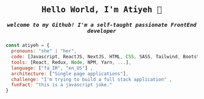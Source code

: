 
<h2 align="center"><samp> Hello World, I'm Atiyeh 👋</samp></h2>
<h5  align="center"> <samp>welcome to my Github! I'm a self-taught passionate FrontEnd developer </samp></h5>



```javascript
const atiyeh = {
  pronouns: "she" | "her",
  code: [Javascript, ReactJS, NextJS, HTML, CSS, SASS, Tailwind, Bootstrap],
  tools: [React, Redux, Node, NPM, Yarn, ...],
  language: ["fa_IR", "en_US"] ,
  architecture: ["Single page applications"],
  challenge: "I'm trying to build a full stack application" ,
  funFact: "this is a javascript joke."
}
```

